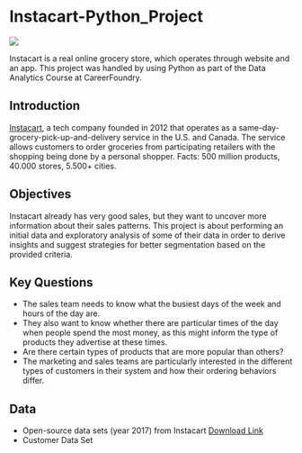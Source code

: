 # Instacart-Python_Project

![](https://www.bing.com/images/search?view=detailV2&ccid=KhkH%2b7bL&id=B54CAF47FF302BDCAD58783AA5219A9C65D5F3C8&thid=OIP.KhkH-7bLKvvzWYh4XHmDvQHaBn&mediaurl=https%3a%2f%2flogos-download.com%2fwp-content%2fuploads%2f2016%2f10%2fInstacart_logo.png&cdnurl=https%3a%2f%2fth.bing.com%2fth%2fid%2fR.2a1907fbb6cb2afbf35988785c7983bd%3frik%3dyPPVZZyaIaU6eA%26pid%3dImgRaw%26r%3d0&exph=1100&expw=5050&q=Instacart+Logo+PNG&simid=608006415849039548&FORM=IRPRST&ck=D2297140617CE6744A5C7199D20CD7EA&selectedIndex=0&idpp=overlayview&ajaxhist=0&ajaxserp=0)

Instacart is a real online grocery store, which operates through website and an app. 
This project was handled by using Python as part of the Data Analytics Course at CareerFoundry.

## Introduction 

[Instacart](www.instacart.com), a tech company founded in 2012 that operates as a same-day-grocery-pick-up-and-delivery service in the U.S. and Canada.
The service allows customers to order groceries from participating retailers with the shopping being done by a personal shopper.
Facts: 500 million products, 40.000 stores, 5.500+ cities.


## Objectives

Instacart already has very good sales, but they want to uncover more
information about their sales patterns. This project is about performing an initial data and exploratory
analysis of some of their data in order to derive insights and suggest strategies for better
segmentation based on the provided criteria.

## Key Questions

- The sales team needs to know what the busiest days of the week and hours of the day are.
- They also want to know whether there are particular times of the day when people spend
  the most money, as this might inform the type of products they advertise at these times.
- Are there certain types of products that are more popular than others?
- The marketing and sales teams are particularly interested in the different types of
  customers in their system and how their ordering behaviors differ.
  
## Data

- Open-source data sets (year 2017) from Instacart [Download Link](https://www.instacart.com/datasets/grocery-shopping-2017)
- Customer Data Set
  


